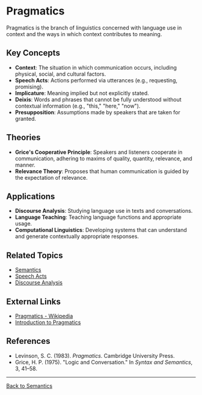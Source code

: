 # Pragmatics

Pragmatics is the branch of linguistics concerned with language use in context and the ways in which context contributes to meaning.

## Key Concepts

- **Context**: The situation in which communication occurs, including physical, social, and cultural factors.
- **Speech Acts**: Actions performed via utterances (e.g., requesting, promising).
- **Implicature**: Meaning implied but not explicitly stated.
- **Deixis**: Words and phrases that cannot be fully understood without contextual information (e.g., "this," "here," "now").
- **Presupposition**: Assumptions made by speakers that are taken for granted.

## Theories

- **Grice's Cooperative Principle**: Speakers and listeners cooperate in communication, adhering to maxims of quality, quantity, relevance, and manner.
- **Relevance Theory**: Proposes that human communication is guided by the expectation of relevance.

## Applications

- **Discourse Analysis**: Studying language use in texts and conversations.
- **Language Teaching**: Teaching language functions and appropriate usage.
- **Computational Linguistics**: Developing systems that can understand and generate contextually appropriate responses.

## Related Topics

- [Semantics](Semantics.md)
- [Speech Acts](Speech-Acts.md)
- [Discourse Analysis](../../Discourse/README.md)

## External Links

- [Pragmatics - Wikipedia](https://en.wikipedia.org/wiki/Pragmatics)
- [Introduction to Pragmatics](https://www.linguisticsociety.org/resource/pragmatics)

## References

- Levinson, S. C. (1983). *Pragmatics*. Cambridge University Press.
- Grice, H. P. (1975). "Logic and Conversation." In *Syntax and Semantics*, 3, 41–58.

---

[Back to Semantics](README.md)
